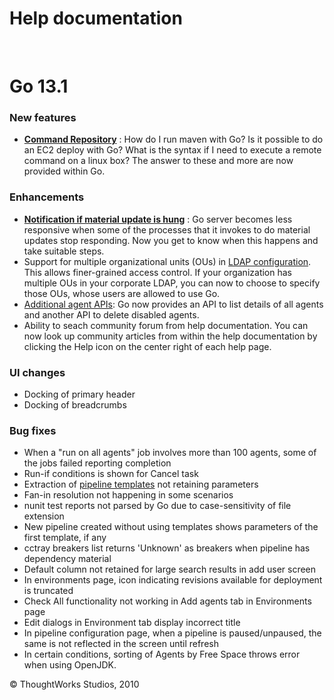 Help documentation
==================

 

Go 13.1<!-- {.collapsible-heading onclick="toggleCollapse($(this));"} -->
=======

### New features<!-- {.collapsible-heading onclick="toggleCollapse($(this));"} -->

-   **[Command Repository](../advanced_usage/command_repository.html)** : How do I run
    maven with Go? Is it possible to do an EC2 deploy with Go? What is
    the syntax if I need to execute a remote command on a linux box? The
    answer to these and more are now provided within Go.

### Enhancements<!-- {.collapsible-heading onclick="toggleCollapse($(this));"} -->

-   **[Notification if material update is
    hung](material_update_hung.html)** : Go server becomes less
    responsive when some of the processes that it invokes to do material
    updates stop responding. Now you get to know when this happens and
    take suitable steps.
-   Support for multiple organizational units (OUs) in [LDAP
    configuration](../configuration/dev_authentication.html#ldap_authentication). This
    allows finer-grained access control. If your organization has
    multiple OUs in your corporate LDAP, you can now to choose to
    specify those OUs, whose users are allowed to use Go.
-   [Additional agent APIs](Agent_API.html): Go now provides an API to
    list details of all agents and another API to delete disabled
    agents.
-   Ability to seach community forum from help documentation. You can
    now look up community articles from within the help documentation by
    clicking the Help icon on the center right of each help page.

### UI changes<!-- {.collapsible-heading onclick="toggleCollapse($(this));"} -->

-   Docking of primary header
-   Docking of breadcrumbs

### Bug fixes<!-- {.collapsible-heading onclick="toggleCollapse($(this));"} -->

-   When a "run on all agents" job involves more than 100 agents, some
    of the jobs failed reporting completion
-   Run-if conditions is shown for Cancel task
-   Extraction of [pipeline templates](pipeline_templates.html) not
    retaining parameters
-   Fan-in resolution not happening in some scenarios
-   nunit test reports not parsed by Go due to case-sensitivity of file
    extension
-   New pipeline created without using templates shows parameters of the
    first template, if any
-   cctray breakers list returns 'Unknown' as breakers when pipeline has
    dependency material
-   Default column not retained for large search results in add user
    screen
-   In environments page, icon indicating revisions available for
    deployment is truncated
-   Check All functionality not working in Add agents tab in
    Environments page
-   Edit dialogs in Environment tab display incorrect title
-   In pipeline configuration page, when a pipeline is paused/unpaused,
    the same is not reflected in the screen until refresh
-   In certain conditions, sorting of Agents by Free Space throws error
    when using OpenJDK.





© ThoughtWorks Studios, 2010

